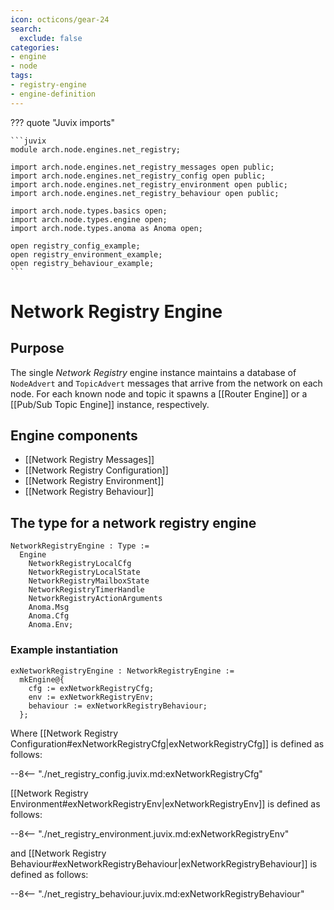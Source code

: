 ```yaml
---
icon: octicons/gear-24
search:
  exclude: false
categories:
- engine
- node
tags:
- registry-engine
- engine-definition
---
```


??? quote "Juvix imports"

    ```juvix
    module arch.node.engines.net_registry;

    import arch.node.engines.net_registry_messages open public;
    import arch.node.engines.net_registry_config open public;
    import arch.node.engines.net_registry_environment open public;
    import arch.node.engines.net_registry_behaviour open public;

    import arch.node.types.basics open;
    import arch.node.types.engine open;
    import arch.node.types.anoma as Anoma open;

    open registry_config_example;
    open registry_environment_example;
    open registry_behaviour_example;
    ```

# Network Registry Engine

## Purpose

The single *Network Registry* engine instance
maintains a database of `NodeAdvert` and `TopicAdvert` messages
that arrive from the network on each node.
For each known node and topic it spawns a [[Router Engine]]
or a [[Pub/Sub Topic Engine]] instance, respectively.

## Engine components

- [[Network Registry Messages]]
- [[Network Registry Configuration]]
- [[Network Registry Environment]]
- [[Network Registry Behaviour]]

## The type for a network registry engine

<!-- --8<-- [start:NetworkRegistryEngine] -->
```juvix
NetworkRegistryEngine : Type :=
  Engine
    NetworkRegistryLocalCfg
    NetworkRegistryLocalState
    NetworkRegistryMailboxState
    NetworkRegistryTimerHandle
    NetworkRegistryActionArguments
    Anoma.Msg
    Anoma.Cfg
    Anoma.Env;
```
<!-- --8<-- [end:NetworkRegistryEngine] -->

### Example instantiation

<!-- --8<-- [start:exNetworkRegistryEngine] -->
```juvix
exNetworkRegistryEngine : NetworkRegistryEngine :=
  mkEngine@{
    cfg := exNetworkRegistryCfg;
    env := exNetworkRegistryEnv;
    behaviour := exNetworkRegistryBehaviour;
  };
```
<!-- --8<-- [end:exNetworkRegistryEngine] -->

Where [[Network Registry Configuration#exNetworkRegistryCfg|exNetworkRegistryCfg]] is defined as follows:

--8<-- "./net_registry_config.juvix.md:exNetworkRegistryCfg"

[[Network Registry Environment#exNetworkRegistryEnv|exNetworkRegistryEnv]] is defined as follows:

--8<-- "./net_registry_environment.juvix.md:exNetworkRegistryEnv"

and [[Network Registry Behaviour#exNetworkRegistryBehaviour|exNetworkRegistryBehaviour]] is defined as follows:

--8<-- "./net_registry_behaviour.juvix.md:exNetworkRegistryBehaviour"

